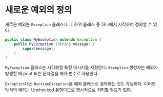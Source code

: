 # 새로운 예외의 정의

새로운 예외는 `Exception` 클래스나 그 하위 클래스 중 하나에서 시작하여 정의할 수 있다. 

```java
public class MyException extends Exception {
    public MyException (String message) {
        super(message);
    }
}
```

`MyException` 클래스는 시각화할 특정 메시지를 지정한다. `Exception` 생성자는 예외가 발생할 때 print 되는 문자열을 매개 변수로 사용한다.

`Exception`대신 `RuntimeException`을 예외 클래스로 정의하는 것도 가능하다. 이러한 방식의 예외는 Unchecked 유형이므로 명시적으로 처리할 필요가 없다.